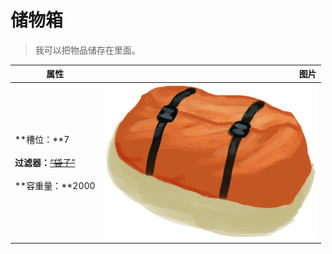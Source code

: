 # 储物箱  
> 我可以把物品储存在里面。  
  
  属性  |   图片   
 ----  |  ----:   
 **槽位：**7<br><br>**过滤器：**~~[“袋子”](tag_Bag.md)~~<br><br>**容重量：**2000  |  ![](Sprite/ContainerBag.png)   
  

